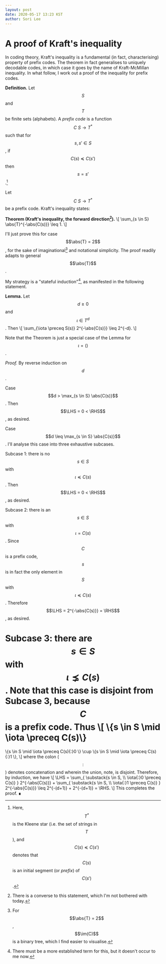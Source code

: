 ```yaml
---
layout: post
date: 2020-05-17 13:23 KST
author: Sori Lee
---
```


# A proof of Kraft's inequality

In coding theory, Kraft's inequality is a fundamental (in fact, characterising)
property of prefix codes. The theorem in fact generalises to uniquely decodable
codes, in which case it goes by the name of Kraft-McMillan inequality. In what
follow, I work out a proof of the inequality for prefix codes.

**Definition.** Let $$
\newcommand{\:}{\colon}
\newcommand{\abs}[1]{\left\lvert#1\right\rvert}
\newcommand{\LHS}{\text{LHS}}
\newcommand{\RHS}{\text{RHS}}
\newcommand{\im}{\mathop{\rm im}\nolimits}
S$$ and $$T$$ be finite sets (alphabets). A *prefix code* is a function
$$C\: S \to T^*$$ such that for $$s,s' \in S$$, if $$C(s) \preceq C(s')$$ then
$$s = s'$$.[^1]

[^1]: Here, $$T^*$$ is the Kleene star (i.e. the set of strings in $$T$$), and
      $$C(s) \preceq C(s')$$ denotes that $$C(s)$$ is an initial segment (or
      *prefix*) of $$C(s')$$.

Let $$C\: S \to T^*$$ be a prefix code. Kraft's inequality states:

**Theorem (Kraft's inequality, the forward direction[^2]).**
\\[ \sum_{s \in S} \abs{T}^{-\abs{C(s)}} \leq 1. \\]

[^2]: There is a converse to this statement, which I'm not bothered with today.

I'll just prove this for case $$\abs{T} = 2$$, for the sake of imaginational[^3]
and notational simplicity. The proof readily adapts to general $$\abs{T}$$.

[^3]: For $$\abs{T} = 2$$, $$\im(C)$$ is a binary tree, which I find easier to
      visualise.

My strategy is a "stateful induction"[^4], as manifested in the following
statement.

[^4]: There must be a more established term for this, but it doesn't occur to me
      now.

**Lemma.** Let $$d \geq 0$$ and $$\iota \in T^d$$. Then
\\[ \sum_{\iota \preceq S(s)} 2^{-\abs{C(s)}} \leq 2^{-d}. \\]

Note that the Theorem is just a special case of the Lemma for $$\iota = ()$$.

*Proof.* By reverse induction on $$d$$.

Case $$d > \max_{s \in S} \abs{C(s)}$$. Then $$\LHS = 0 < \RHS$$, as desired.

Case $$d \leq \max_{s \in S} \abs{C(s)}$$. I'll analyse this case into three
exhaustive subcases.

Subcase 1: there is no $$s \in S$$ with $$\iota \preceq C(s)$$. Then
$$\LHS = 0 < \RHS$$, as desired.

Subcase 2: there is an $$s \in S$$ with $$\iota = C(s)$$. Since $$C$$ is a
prefix code, $$s$$ is in fact the only element in $$S$$ with
$$\iota \preceq C(s)$$. Therefore $$\LHS = 2^{-\abs{C(s)}} = \RHS$$, as desired.

Subcase 3: there are $$s \in S$$ with $$\iota ⪱ C(s)$$. Note that this case is
disjoint from Subcase 3, because $$C$$ is a prefix code. Thus
\\[
\\{s \in S \mid \iota \preceq C(s)\\}
=
\\{s \in S \mid \iota \preceq C(s){:}0 \\}
\cup
\\{s \in S \mid \iota \preceq C(s){:}1 \\},
\\]
where the colon ($$:$$) denotes concatenation and wherein the union, note, is
disjoint. Therefore, by induction, we have
\\[
\LHS
=    \sum_{
       \substack{s \in S, \\\\ \iota{:}0 \preceq C(s)}
     } 2^{-\abs{C(s)}}
     +
     \sum_{
       \substack{s \in S, \\\\ \iota{:}1 \preceq C(s)}
     } 2^{-\abs{C(s)}}
\leq 2^{-(d+1)} + 2^{-(d+1)}
=    \RHS.
\\]
This completes the proof. ∎
